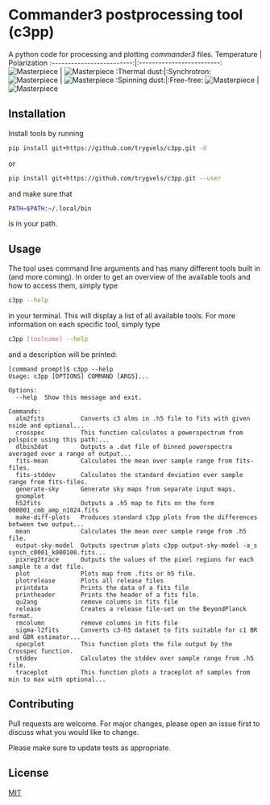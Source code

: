 # Commander3 postprocessing tool (c3pp)

A python code for processing and plotting _commander3_ files.
Temperature             |  Polarization
:-------------------------:|:-------------------------:
![Masterpiece](https://github.com/trygvels/c3pp/blob/master/imgs/spectrum.png) |  ![Masterpiece](https://github.com/trygvels/c3pp/blob/master/imgs/spectrum_pol.png)
:Thermal dust:|:Synchrotron:
![Masterpiece](https://github.com/trygvels/c3pp/blob/master/imgs/BP_dust_full_BP7_I_MEAN_w12_n1024_c-sunburst.png) |  ![Masterpiece](https://github.com/trygvels/c3pp/blob/master/imgs/BP_synch_full_BP7_I_MEAN_w12_n1024_c-swamp.png)
:Spinning dust:|:Free-free:
![Masterpiece](https://github.com/trygvels/c3pp/blob/master/imgs/BP_ame_full_BP7_I_MEAN_w12_n1024_c-amber.png) |  ![Masterpiece](https://github.com/trygvels/c3pp/blob/master/imgs/BP_freefree_full_BP7_I_MEAN_w12_n1024_c-freeze.png)

## Installation

Install tools by running 

```bash
pip install git+https://github.com/trygvels/c3pp.git -U
```

or 


```bash
pip install git+https://github.com/trygvels/c3pp.git --user
```

and make sure that
```bash
PATH=$PATH:~/.local/bin
````
is in your path.


## Usage
The tool uses command line arguments and has many different tools built in (and more coming).
In order to get an overview of the available tools and how to access them, simply type
```bash
c3pp --help
````
in your terminal. This will display a list of all available tools.
For more information on each specific tool, simply type
```bash
c3pp [toolname] --help
````
and a description will be printed:
```
[command prompt]$ c3pp --help
Usage: c3pp [OPTIONS] COMMAND [ARGS]...

Options:
  --help  Show this message and exit.

Commands:
  alm2fits          Converts c3 alms in .h5 file to fits with given nside and optional...
  crosspec          This function calculates a powerspectrum from polspice using this path:...
  dlbin2dat         Outputs a .dat file of binned powerspectra averaged over a range of output...
  fits-mean         Calculates the mean over sample range from fits-files.
  fits-stddev       Calculates the standard deviation over sample range from fits-files.
  generate-sky      Generate sky maps from separate input maps.
  gnomplot
  h52fits           Outputs a .h5 map to fits on the form 000001_cmb_amp_n1024.fits
  make-diff-plots   Produces standard c3pp plots from the differences between two output...
  mean              Calculates the mean over sample range from .h5 file.
  output-sky-model  Outputs spectrum plots c3pp output-sky-model -a_s synch_c0001_k000100.fits...
  pixreg2trace      Outputs the values of the pixel regions for each sample to a dat file.
  plot              Plots map from .fits or h5 file.
  plotrelease       Plots all release files
  printdata         Prints the data of a fits file
  printheader       Prints the header of a fits file.
  qu2ang            remove columns in fits file
  release           Creates a release file-set on the BeyondPlanck format.
  rmcolumn          remove columns in fits file
  sigma-l2fits      Converts c3-h5 dataset to fits suitable for c1 BR and GBR estimator...
  specplot          This function plots the file output by the Crosspec function.
  stddev            Calculates the stddev over sample range from .h5 file.
  traceplot         This function plots a traceplot of samples from min to max with optional...
```

## Contributing
Pull requests are welcome. For major changes, please open an issue first to discuss what you would like to change.

Please make sure to update tests as appropriate.

## License
[MIT](https://choosealicense.com/licenses/mit/)
